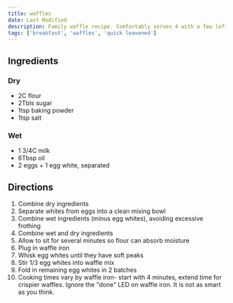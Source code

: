 ```yaml
---
title: waffles
date: Last Modified
description: Family waffle recipe. Comfortably serves 4 with a few left over
tags: ['breakfast', 'waffles', 'quick leavened']
---
```


## Ingredients

### Dry

- 2C flour
- 2Tbls sugar
- 1tsp baking powder
- 1tsp salt

### Wet

- 1 3/4C milk
- 6Tbsp oil
- 2 eggs + 1 egg white, separated

## Directions

1. Combine dry ingredients
2. Separate whites from eggs into a clean mixing bowl
3. Combine wet ingredients (minus egg whites), avoiding excessive frothing
4. Combine wet and dry ingredients
5. Allow to sit for several minutes so flour can absorb moisture
6. Plug in waffle iron
7. Whisk egg whites until they have soft peaks
8. Stir 1/3 egg whites into waffle mix
9. Fold in remaining egg whites in 2 batches
10. Cooking times vary by waffle iron- start with 4 minutes, extend time for crispier waffles. Ignore the "done" LED on waffle iron. It is not as smart as you think.
